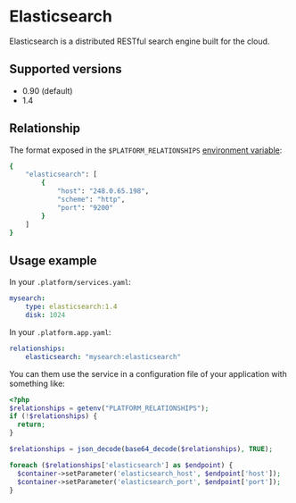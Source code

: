 # Elasticsearch

Elasticsearch is a distributed RESTful search engine built for the cloud.

## Supported versions

* 0.90 (default)
* 1.4

## Relationship

The format exposed in the ``$PLATFORM_RELATIONSHIPS`` [environment variable](reference/environment-variables.md):

```bash
{
    "elasticsearch": [
        {
            "host": "248.0.65.198",
            "scheme": "http",
            "port": "9200"
        }
    ]
}
```

## Usage example

In your ``.platform/services.yaml``:

```yaml
mysearch:
    type: elasticsearch:1.4
    disk: 1024
```

In your ``.platform.app.yaml``:

```yaml
relationships:
    elasticsearch: "mysearch:elasticsearch"
```

You can them use the service in a configuration file of your application with something like:

```php
<?php
$relationships = getenv("PLATFORM_RELATIONSHIPS");
if (!$relationships) {
  return;
}

$relationships = json_decode(base64_decode($relationships), TRUE);

foreach ($relationships['elasticsearch'] as $endpoint) {
  $container->setParameter('elasticsearch_host', $endpoint['host']);
  $container->setParameter('elasticsearch_port', $endpoint['port']);
}
```
